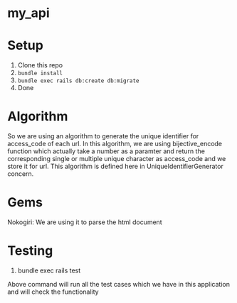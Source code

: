 # my_api

# Setup

  1. Clone this repo
  2. `bundle install`
  3. `bundle exec rails db:create db:migrate`
  4. Done

# Algorithm

  So we are using an algorithm to generate the unique identifier for access_code of each url. In this algorithm, we are using bijective_encode function which actually take a number as a paramter and return the corresponding single or multiple unique character as access_code and we store it for url.
  This algorithm is defined here in UniqueIdentifierGenerator concern.

# Gems
  Nokogiri: We are using it to parse the html document

# Testing

  1. bundle exec rails test

  Above command will run all the test cases which we have in this application and will check the functionality
